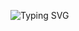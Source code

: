 ![Typing SVG](https://readme-typing-svg.demolab.com?font=Fira+Code&size=22&duration=6000&pause=500&color=1B1FE6&width=435&lines=%D0%A0%D0%B5%D1%88%D0%B5%D0%BD%D0%B8%D0%B5+%D0%BA%D1%83%D1%80%D1%81%D0%B0+%D0%BF%D0%BE+JS+%D0%BE%D1%82+Skillbox;by+SpOOn)
